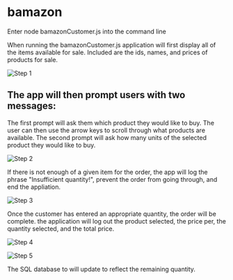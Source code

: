 # bamazon

Enter node bamazonCustomer.js into the command line

When running the bamazonCustomer.js application will first display all of the items available for sale. Included are the ids, names, and prices of products for sale.

![Step 1](images/1.jpg?raw=true)

## The app will then prompt users with two messages:

The first prompt will ask them which product they would like to buy. The user can then use the arrow keys to scroll through what products are available. The second prompt will ask how many units of the selected product they would like to buy.

![Step 2](images/2.jpg?raw=true)

If there is not enough of a given item for the order, the app will log the phrase "Insufficient quantity!", prevent the order from going through, and end the appliation.

![Step 3](images/3.jpg?raw=true)

Once the customer has entered an appropriate quantity, the order will be complete. the application will log out the product selected, the price per, the quantity selected, and the total price.

![Step 4](images/4.jpg?raw=true)

![Step 5](images/5.jpg?raw=true)

The SQL database to will update to reflect the remaining quantity.
